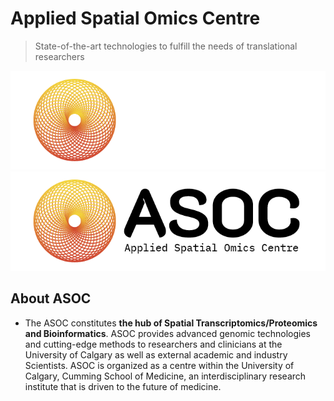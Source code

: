 # Applied Spatial Omics Centre
> State-of-the-art technologies to fulfill the needs of translational researchers

![Logo](./imgs/logo_dark.png#gh-dark-mode-only)
![Logo](./imgs/logo_light.png#gh-light-mode-only)

## About ASOC
  * The ASOC constitutes **the hub of Spatial Transcriptomics/Proteomics and Bioinformatics**. ASOC provides advanced genomic technologies and cutting-edge methods to researchers and clinicians at the University of Calgary as well as external academic and industry Scientists. ASOC is organized as a centre within the University of Calgary, Cumming School of Medicine, an interdisciplinary research institute that is driven to the future of medicine. 
